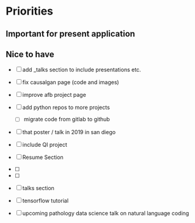 # Priorities

## Important for present application


## Nice to have

- [ ]  add _talks section to include presentations etc.
- [ ]  fix causalgan page (code and images)
- [ ]  improve afb project page
- [ ]  add python repos to more projects
    - [ ]  migrate code from gitlab to github
- [ ]  that poster / talk in 2019 in san diego
- [ ]  include QI project
- [ ]  Resume Section
- [ ]  
- [ ]  
- [ ]  talks section
- [ ]  tensorflow tutorial
- [ ]  upcoming pathology data science talk on natural language coding 




